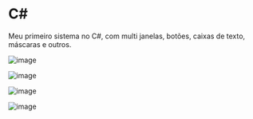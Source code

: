 # C#

Meu primeiro sistema no C#, com multi janelas, botões, caixas de texto, máscaras e outros.

![image](https://user-images.githubusercontent.com/110628541/206882798-2388d401-9899-4b54-8581-353aa54a2330.png)

![image](https://user-images.githubusercontent.com/110628541/206882802-d94f1c54-8df9-4a8e-9d09-8761d973e74c.png)

![image](https://user-images.githubusercontent.com/110628541/206882816-1d89267b-4747-4ee2-9c74-b5549b150056.png)

![image](https://user-images.githubusercontent.com/110628541/206882831-fb593027-2b21-40b6-9d0d-9bb3d25affdf.png)
